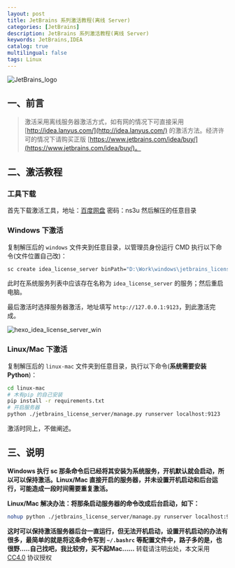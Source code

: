 ```yaml
---
layout: post
title: JetBrains 系列激活教程(离线 Server)
categories: [JetBrains]
description: JetBrains 系列激活教程(离线 Server)
keywords: JetBrains,IDEA
catalog: true
multilingual: false
tags: Linux
---
```


![JetBrains_logo](https://mritd.b0.upaiyun.com/markdown/JetBrains_Drive_to_develop.png)

## 一、前言
> 激活采用离线服务器激活方式，如有网的情况下可直接采用 [http://idea.lanyus.com/](http://idea.lanyus.com/) 的激活方法。经济许可的情况下请购买正版 [https://www.jetbrains.com/idea/buy/](https://www.jetbrains.com/idea/buy/)。

<!--more-->

## 二、激活教程

### 工具下载

首先下载激活工具，地址：[百度网盘](http://pan.baidu.com/s/1dDYCB5n)  密码：ns3u 然后解压的任意目录

### Windows 下激活

复制解压后的 `windows` 文件夹到任意目录，以管理员身份运行 CMD 执行以下命令(文件位置自己改)：

``` sh
sc create idea_license_server binPath="D:\Work\windows\jetbrains_license_server\jetbrains_license_server.exe runserver localhost:9123" start=auto
```

此时在系统服务列表中应该存在名称为 `idea_license_server` 的服务；然后重启电脑。

最后激活时选择服务器激活，地址填写 `http://127.0.0.1:9123`，到此激活完成。

![hexo_idea_license_server_win](https://mritd.b0.upaiyun.com/markdown/hexo_idea_license_server_win.png)


### Linux/Mac 下激活

复制解压后的 `linux-mac` 文件夹到任意目录，执行以下命令(**系统需要安装 Python**)：

``` sh
cd linux-mac
# 木有pip 的自己安装
pip install -r requirements.txt
# 开启服务器
python ./jetbrains_license_server/manage.py runserver localhost:9123
```

激活时同上，不做阐述。

## 三、说明

**Windows 执行 sc 那条命令后已经将其安装为系统服务，开机默认就会启动，所以可以保持激活。Linux/Mac 直接开启的服务器，并未设置开机启动和后台运行，可能造成一段时间需要重复激活。**

**Linux/Mac 解决办法：将那条启动服务器的命令改成后台启动，如下：**

``` sh
nohup python ./jetbrains_license_server/manage.py runserver localhost:9123 &
```

**这时可以保持激活服务器后台一直运行，但无法开机启动，设置开机启动的办法有很多，最简单的就是将这条命令写到 `~/.bashrc` 等配置文件中，路子多的是，也很野.....自己找吧，我比较穷，买不起Mac......**
转载请注明出处，本文采用 [CC4.0](http://creativecommons.org/licenses/by-nc-nd/4.0/) 协议授权
